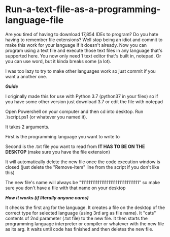 # Run-a-text-file-as-a-programming-language-file

Are you tired of having to download 17,854 IDEs to program? Do you hate having to remember file extensions? Well stop being an idiot and commit to make this work for your language if it doesn't already. Now you can program using a text file and execute those text files in any language that's supported here. You now only need 1 text editor that's built in, notepad. Or you can use word, but it kinda breaks some (a lot).   


I was too lazy to try to make other languages work so just commit if you want a another one.

***Guide***


I originally made this for use with Python 3.7 (python37 in your files) so if you have some other version just download 3.7 or edit the file with notepad


Open Powershell on your computer and then cd into desktop. Run .\script.ps1 (or whatever you named it).


It takes 2 arguments.


First is the programming language you want to write to


Second is the .txt file you want to read from **IT HAS TO BE ON THE DESKTOP** (make sure you have the file extension)


It will automatically delete the new file once the code execution window is closed (just delete the "Remove-Item" line from the script if you don't like this)


The new file's name will always be "11111111111111111111111111111111" so make sure you don't have a file with that name on your desktop


***How it works (if literally anyone cares)***

It checks the first arg for the language.
It creates a file on the desktop of the correct type for selected language (using 3rd arg as file name).
It "cats" contents of 2nd parameter (.txt file) to the new file.
It then starts the programming language interpreter or compiler or whatever with the new file as its arg.
It waits until code has finished and then deletes the new file.
